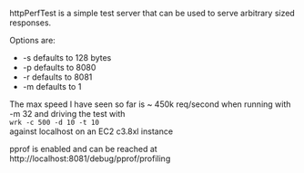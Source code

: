 httpPerfTest is a simple test server that can be used to serve arbitrary sized responses.

Options are:  
* -s <responseSize>  defaults to 128 bytes  
* -p <httpPort>      defaults to 8080  
* -r <pprofPort>     defaults to 8081  
* -m <GOMAXPROCS>    defaults to 1  

The max speed I have seen so far is ~ 450k req/second when running with -m 32 and driving the test with  
`wrk -c 500 -d 10 -t 10`  
 against localhost on an EC2 c3.8xl instance  

 pprof is enabled and can be reached at http://localhost:8081/debug/pprof/profiling  

